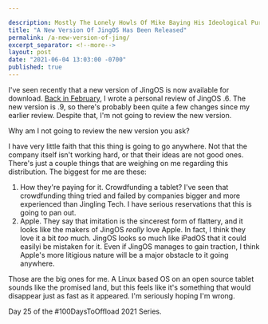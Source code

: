 ```yaml
---

description: Mostly The Lonely Howls Of Mike Baying His Ideological Purity At The Moon
title: "A New Version Of JingOS Has Been Released"
permalink: /a-new-version-of-jing/
excerpt_separator: <!--more-->
layout: post
date: "2021-06-04 13:03:00 -0700"
published: true
---
```


I've seen recently that a new version of JingOS is now available for download. [Back in February](https://mikestone.me/jingos-review/), I wrote a personal review of JingOS .6. The new version is .9, so there's probably been quite a few changes since my earlier review. Despite that, I'm not going to review the new version.

<!--more-->

Why am I not going to review the new version you ask?

I have very little faith that this thing is going to go anywhere. Not that the company itself isn't working hard, or that their ideas are not good ones. There's just a couple things that are weighing on me regarding this distribution. The biggest for me are these:

1. How they're paying for it. Crowdfunding a tablet? I've seen that crowdfunding thing tried and failed by companies bigger and more experienced than Jingling Tech. I have serious reservations that this is going to pan out.
2. Apple.  They say that imitation is the sincerest form of flattery, and it looks like the makers of JingOS _really_ love Apple. In fact, I think they love it a bit _too_ much. JingOS looks so much like iPadOS that it could easilyi be mistaken for it. Even if JingOS manages to gain traction, I think Apple's more litigious nature will be a major obstacle to it going anywhere.

Those are the big ones for me. A Linux based OS on an open source tablet sounds like the promised land, but this feels like it's something that would disappear just as fast as it appeared. I'm seriously hoping I'm wrong.

Day 25 of the #100DaysToOffload 2021 Series.
